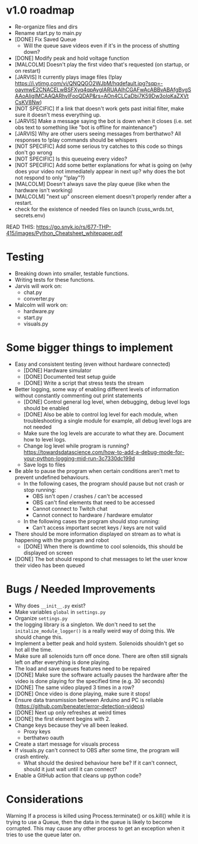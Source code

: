 # v1.0 roadmap

* Re-organize files and dirs
* Rename start.py to main.py
* [DONE] Fix Saved Queue
  * Will the queue save videos even if it's in the process of shutting down?
* [DONE] Modify peak and hold voltage function
* [MALCOLM] Doesn't play the first video that's requested (on startup, or on restart)
* [JARVIS] It currently plays image files (!play https://i.ytimg.com/vi/QNQQGO2WJbM/hqdefault.jpg?sqp=-oaymwE2CNACELwBSFXyq4qpAygIARUAAIhCGAFwAcABBvABAfgBvgSAAoAIigIMCAAQARhyIFooQDAP&rs=AOn4CLCaDbi7K59Dw3oIoKaZXVtCsKV8Nw)
* [NOT SPECIFIC] If a link that doesn't work gets past initial filter, make sure it doesn't mess everything up.
* [JARVIS] Make a message saying the bot is down when it closes (i.e. set obs text to something like "bot is offline for maintenance")
* [JARVIS] Why are other users seeing messages from berthatwo? All responses to !play commands should be whispers
* [NOT SPECIFIC] Add some serious try catches to this code so things don't go wrong
* [NOT SPECIFIC] Is this queueing every video?
* [NOT SPECIFIC] Add some better explanations for what is going on (why does your video not immediately appear in next up? why does the bot not respond to only "!play"?)
* [MALCOLM] Doesn't always save the play queue (like when the hardware isn't working)
* [MALCOLM] "next up" onscreen element doesn't properly render after a restart. 
* check for the existence of needed files on launch (cuss_wrds.txt, secrets.env)

READ THIS: https://go.snyk.io/rs/677-THP-415/images/Python_Cheatsheet_whitepaper.pdf

# Testing

* Breaking down into smaller, testable functions.
* Writing tests for these functions.
* Jarvis will work on:
  * chat.py
  * converter.py
* Malcolm will work on:
  * hardware.py
  * start.py
  * visuals.py


# Some bigger things to implement

* Easy and consistent testing (even without hardware connected)
  * [DONE] Hardware simulator
  * [DONE] Documented test setup guide
  * [DONE] Write a script that stress tests the stream
* Better logging, some way of enabling different levels of information without constantly commenting out print statements
  * [DONE] Control general log level, when debugging, debug level logs should be enabled
  * [DONE] Also be able to control log level for each module, when troubleshooting a single module for example, all debug level logs are not needed
  * Make sure the log levels are accurate to what they are. Document how to level logs.
  * Change log level while program is running? https://towardsdatascience.com/how-to-add-a-debug-mode-for-your-python-logging-mid-run-3c7330dc199d
  * Save logs to files
* Be able to pause the program when certain conditions aren't met to prevent undefined behaviours.
  * In the following cases, the program should pause but not crash or stop running:
    * OBS isn't open / crashes / can't be accessed
    * OBS can't find elements that need to be accessed
    * Cannot connect to Twitch chat
    * Cannot connect to hardware / hardware emulator
  * In the following cases the program should stop running:
    * Can't access important secret keys / keys are not valid
* There should be more information displayed on stream as to what is happening with the program and robot
  * [DONE] When there is downtime to cool solenoids, this should be displayed on screen
* [DONE] The bot should respond to chat messages to let the user know their video has been queued

  

# Bugs / Needed Improvements

* Why does `__init__.py` exist?
* Make variables `global` in `settings.py`
* Organize `settings.py` 
* the logging library is a singleton. We don't need to set the `initalize_module_logger()` is a really weird way of doing this. We should change this.
* Implement a better peak and hold system. Solenoids shouldn't get so hot all the time.
* Make sure all solenoids turn off once done. There are often still signals left on after everything is done playing.
* The load and save queues features need to be repaired
* [DONE] Make sure the software actually pauses the hardware after the video is done playing for the specified time (e.g. 30 seconds)
* [DONE] The same video played 3 times in a row?
* [DONE] Once video is done playing, make sure it stops!
* Ensure data transmission between Arduino and PC is reliable (https://github.com/beneater/error-detection-videos)
* [DONE] Next up only refreshes at weird times
* [DONE] the first element begins with 2.
* Change keys because they've all been leaked.
  * Proxy keys
  * berthatwo oauth
* Create a start message for visuals process
* If visuals.py can't connect to OBS after some time, the program will crash entirely.
  * What should the desired behaviour here be? If it can't connect, should it just wait until it can connect?
* Enable a GitHub action that cleans up python code?

# Considerations

Warning If a process is killed using Process.terminate() or os.kill() while it is trying to use a Queue, then the data in the queue is likely to become corrupted. This may cause any other process to get an exception when it tries to use the queue later on.